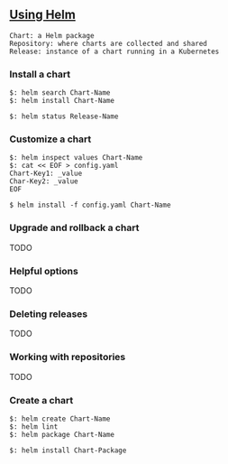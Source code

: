 ## [Using Helm](https://helm.sh/docs/using_helm/#using-helm)

```
Chart: a Helm package
Repository: where charts are collected and shared
Release: instance of a chart running in a Kubernetes
```

### Install a chart

```
$: helm search Chart-Name
$: helm install Chart-Name

$: helm status Release-Name
```

### Customize a chart

```
$: helm inspect values Chart-Name
$: cat << EOF > config.yaml
Chart-Key1: _value
Char-Key2: _value
EOF

$ helm install -f config.yaml Chart-Name
```

### Upgrade and rollback a chart

TODO

### Helpful options

TODO

### Deleting releases

TODO

### Working with repositories

TODO

### Create a chart

```
$: helm create Chart-Name
$: helm lint
$: helm package Chart-Name

$: helm install Chart-Package
```
